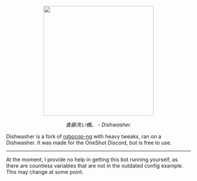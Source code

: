 <p align="center">
    <a href="https://kitchen.0ccu.lt"><picture><img width="300px" src="https://github.com/vrnavi/dishwasher/blob/663ba0cadf34629f567112c77e606a90b93587db/dishwasher/assets/dishwasher.png"></picture></a>
</p>
<p align="center"><i>食器洗い機。 - Dishwasher.</i></p>

Dishwasher is a fork of [robocop-ng](https://github.com/reswitched/robocop-ng) with heavy tweaks, ran on a Dishwasher. It was made for the OneShot Discord, but is free to use. 

---

At the moment, I provide no help in getting this bot running yourself, as there are countless variables that are not in the outdated config example. This may change at some point.
